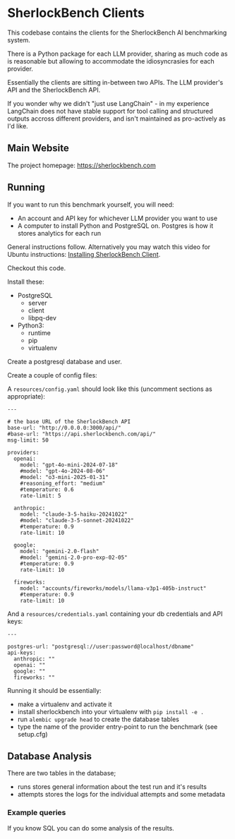 # SherlockBench Clients

This codebase contains the clients for the SherlockBench AI benchmarking system.

There is a Python package for each LLM provider, sharing as much code as is
reasonable but allowing to accommodate the idiosyncrasies for each provider.

Essentially the clients are sitting in-between two APIs. The LLM provider's API
and the SherlockBench API.

If you wonder why we didn't "just use LangChain" - in my experience LangChain
does not have stable support for tool calling and structured outputs accross
different providers, and isn't maintained as pro-actively as I'd like.

## Main Website
The project homepage: https://sherlockbench.com

## Running

If you want to run this benchmark yourself, you will need:
- An account and API key for whichever LLM provider you want to use
- A computer to install Python and PostgreSQL on. Postgres is how it stores analytics for each run

General instructions follow. Alternatively you may watch this video for Ubuntu instructions: [Installing SherlockBench Client](https://youtu.be/qNIXQTtuFYs).

Checkout this code.

Install these:
- PostgreSQL
  - server
  - client
  - libpq-dev
- Python3:
  - runtime
  - pip
  - virtualenv

Create a postgresql database and user.

Create a couple of config files:

A `resources/config.yaml` should look like this (uncomment sections as appropriate):
```
---

# the base URL of the SherlockBench API
base-url: "http://0.0.0.0:3000/api/"
#base-url: "https://api.sherlockbench.com/api/"
msg-limit: 50

providers:
  openai:
    model: "gpt-4o-mini-2024-07-18"
    #model: "gpt-4o-2024-08-06"
    #model: "o3-mini-2025-01-31"
    #reasoning_effort: "medium"
    #temperature: 0.6
    rate-limit: 5

  anthropic:
    model: "claude-3-5-haiku-20241022"
    #model: "claude-3-5-sonnet-20241022"
    #temperature: 0.9
    rate-limit: 10

  google:
    model: "gemini-2.0-flash"
    #model: "gemini-2.0-pro-exp-02-05"
    #temperature: 0.9
    rate-limit: 10

  fireworks:
    model: "accounts/fireworks/models/llama-v3p1-405b-instruct"
    #temperature: 0.9
    rate-limit: 10

```

And a `resources/credentials.yaml` containing your db credentials and API keys:
```
---

postgres-url: "postgresql://user:password@localhost/dbname"
api-keys:
  anthropic: ""
  openai: ""
  google: ""
  fireworks: ""
```

Running it should be essentially:
- make a virtualenv and activate it
- install sherlockbench into your virtualenv with `pip install -e .`
- run `alembic upgrade head` to create the database tables
- type the name of the provider entry-point to run the benchmark (see setup.cfg)

## Database Analysis
There are two tables in the database;
- runs stores general information about the test run and it's results
- attempts stores the logs for the individual attempts and some metadata

### Example queries
If you know SQL you can do some analysis of the results.
